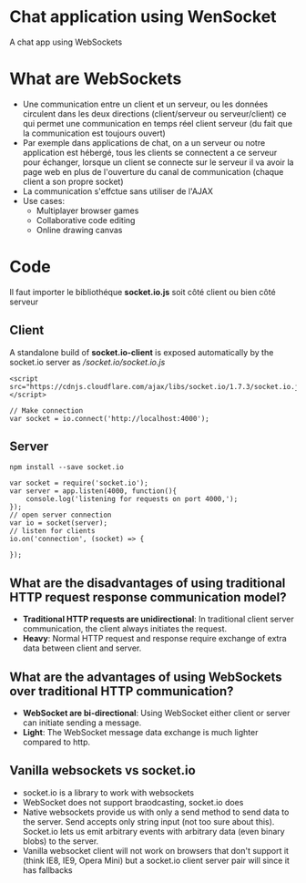 # Chat application using WenSocket
A chat app using WebSockets
# What are WebSockets
- Une communication entre un client et un serveur, ou les données circulent dans les deux directions (client/serveur ou serveur/client) ce qui permet une communication en temps réel client serveur (du fait que la communication est toujours ouvert)
- Par exemple dans applications de chat, on a un serveur ou notre application est hébergé, tous les clients se connectent a ce serveur pour échanger, lorsque un client se connecte sur le serveur il va avoir la page web en plus de l'ouverture du canal de communication (chaque client a son propre socket)
- La communication s'effctue sans utiliser de l'AJAX
- Use cases:
    - Multiplayer browser games
    - Collaborative code editing
    - Online drawing canvas

# Code
Il faut importer le bibliothéque **socket.io.js** soit côté client ou bien côté serveur

## Client
A standalone build of **socket.io-client** is exposed automatically by the socket.io server as _/socket.io/socket.io.js_
```
<script src="https://cdnjs.cloudflare.com/ajax/libs/socket.io/1.7.3/socket.io.js"></script>
```
```
// Make connection
var socket = io.connect('http://localhost:4000');
```
## Server
```
npm install --save socket.io
```
```
var socket = require('socket.io');
var server = app.listen(4000, function(){
    console.log('listening for requests on port 4000,');
});
// open server connection
var io = socket(server);
// listen for clients
io.on('connection', (socket) => {

});
```
## What are the disadvantages of using traditional HTTP request response communication model?

- **Traditional HTTP requests are unidirectional**: In traditional client server communication, the client always initiates the request.
- **Heavy**: Normal HTTP request and response require exchange of extra data between client and server.

## What are the advantages of using WebSockets over traditional HTTP communication? 
- **WebSocket are bi-directional**: Using WebSocket either client or server can initiate sending a message.
- **Light**: The WebSocket message data exchange is much lighter compared to http.

## Vanilla websockets vs socket.io
- socket.io is a library to work with websockets
- WebSocket does not support braodcasting, socket.io does
- Native websockets provide us with only a send method to send data to the server. Send accepts only string input (not too sure about this). Socket.io lets us emit arbitrary events with arbitrary data (even binary blobs) to the server.
- Vanilla websocket client will not work on browsers that don't support it (think IE8, IE9, Opera Mini) but a socket.io client server pair will since it has fallbacks



